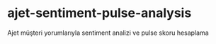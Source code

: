 # ajet-sentiment-pulse-analysis
Ajet müşteri yorumlarıyla sentiment analizi ve pulse skoru hesaplama
